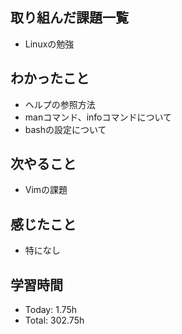 ## 取り組んだ課題一覧
- Linuxの勉強
## わかったこと
- ヘルプの参照方法
- manコマンド、infoコマンドについて
- bashの設定について
## 次やること
- Vimの課題
## 感じたこと
- 特になし
## 学習時間
- Today: 1.75h
- Total: 302.75h
